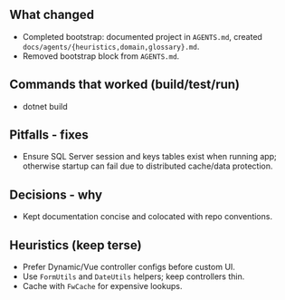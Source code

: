 ## What changed
- Completed bootstrap: documented project in `AGENTS.md`, created `docs/agents/{heuristics,domain,glossary}.md`.
- Removed bootstrap block from `AGENTS.md`.

## Commands that worked (build/test/run)
- dotnet build

## Pitfalls - fixes
- Ensure SQL Server session and keys tables exist when running app; otherwise startup can fail due to distributed cache/data protection.

## Decisions - why
- Kept documentation concise and colocated with repo conventions.

## Heuristics (keep terse)
- Prefer Dynamic/Vue controller configs before custom UI.
- Use `FormUtils` and `DateUtils` helpers; keep controllers thin.
- Cache with `FwCache` for expensive lookups.
